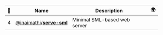 |:star2: | Name | Description | 🌍|
|---|---|---|---|
|4|[@inaimathi](https://github.com/inaimathi)/[**serve-sml**](https://github.com/inaimathi/serve-sml)|Minimal SML-based web server||

